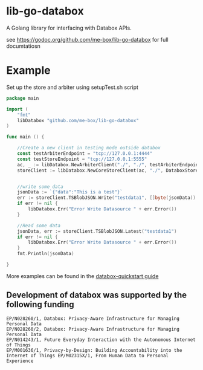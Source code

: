 # lib-go-databox

A Golang library for interfacing with Databox APIs.

see https://godoc.org/github.com/me-box/lib-go-databox for full documtatiosn


# Example

Set up the store and arbiter using setupTest.sh script

```go
package main

import (
	"fmt"
	libDatabox "github.com/me-box/lib-go-databox"
)

func main () {

    //Create a new client in testing mode outside databox
    const testArbiterEndpoint = "tcp://127.0.0.1:4444"
    const testStoreEndpoint = "tcp://127.0.0.1:5555"
    ac, _ := libDatabox.NewArbiterClient("./", "./", testArbiterEndpoint)
    storeClient := libDatabox.NewCoreStoreClient(ac, "./", DataboxStoreEndpoint, false)


    //write some data
    jsonData := `{"data":"This is a test"}`
	err := storeClient.TSBlobJSON.Write("testdata1", []byte(jsonData))
	if err != nil {
		libDatabox.Err("Error Write Datasource " + err.Error())
	}

    //Read some data
    jsonData, err := storeClient.TSBlobJSON.Latest("testdata1")
    if err != nil {
        libDatabox.Err("Error Write Datasource " + err.Error())
    }
    fmt.Println(jsonData)

}
```

More examples can be found in the [databox-quickstart guide](https://github.com/me-box/databox-quickstart/testenv/)

## Development of databox was supported by the following funding
```
EP/N028260/1, Databox: Privacy-Aware Infrastructure for Managing Personal Data
EP/N028260/2, Databox: Privacy-Aware Infrastructure for Managing Personal Data
EP/N014243/1, Future Everyday Interaction with the Autonomous Internet of Things
EP/M001636/1, Privacy-by-Design: Building Accountability into the Internet of Things EP/M02315X/1, From Human Data to Personal Experience
```

